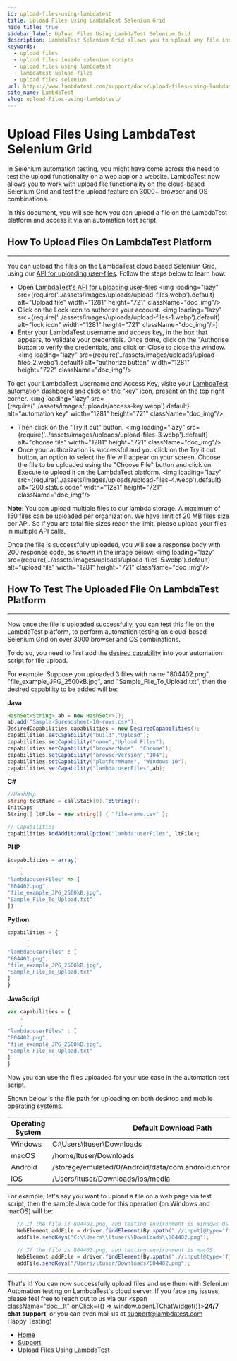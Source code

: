 ```yaml
---
id: upload-files-using-lambdatest
title: Upload Files Using LambdaTest Selenium Grid
hide_title: true
sidebar_label: Upload Files Using LambdaTest Selenium Grid
description: LambdaTest Selenium Grid allows you to upload any file inside your Selenium test scripts, to ensure cross-browser compatibility on over 3000+ browsers and OS. 
keywords:
  - upload files
  - upload files inside selenium scripts
  - upload files using lambdatest
  - lambdatest upload files
  - upload files selenium
url: https://www.lambdatest.com/support/docs/upload-files-using-lambdatest/
site_name: LambdaTest
slug: upload-files-using-lambdatest/
---
```


<script type="application/ld+json"
      dangerouslySetInnerHTML={{ __html: JSON.stringify({
       "@context": "https://schema.org",
        "@type": "BreadcrumbList",
        "itemListElement": [{
          "@type": "ListItem",
          "position": 1,
          "name": "LambdaTest",
          "item": "https://www.lambdatest.com"
        },{
          "@type": "ListItem",
          "position": 2,
          "name": "Support",
          "item": "https://www.lambdatest.com/support/docs/"
        },{
          "@type": "ListItem",
          "position": 3,
          "name": "Upload Files Using LambdaTest",
          "item": "https://www.lambdatest.com/support/docs/upload-files-using-lambdatest/"
        }]
      })
    }}
></script>

# Upload Files Using LambdaTest Selenium Grid

In Selenium automation testing, you might have come across the need to test the upload functionality on a web app or a website. LambdaTest now allows you to work with upload file functionality on the cloud-based Selenium Grid and test the upload feature on 3000+ browser and OS combinations.

In this document, you will see how you can upload a file on the LambdaTest platform and access it via an automation test script.

## How To Upload Files On LambdaTest Platform

* * *

You can upload the files on the LambdaTest cloud based Selenium Grid, using our [API for uploading user-files](/api-doc/). Follow the steps below to learn how:

*   Open [LambdaTest's API for uploading user-files](/api-doc/) <img loading="lazy" src={require('../assets/images/uploads/upload-files.webp').default} alt="Upload file" width="1281" height="721" className="doc_img"/>
*   Click on the Lock icon to authorize your account. <img loading="lazy" src={require('../assets/images/uploads/upload-files-1.webp').default} alt="lock icon" width="1281" height="721" className="doc_img"/>]
*   Enter your LambdaTest username and access key, in the box that appears, to validate your credentials. Once done, click on the "Authorise button to verify the credentials, and click on Close to close the window. <img loading="lazy" src={require('../assets/images/uploads/upload-files-2.webp').default} alt="authorize button" width="1281" height="722" className="doc_img"/>

>
To get your LambdaTest Username and Access Key, visite your [LambdaTest automation dashboard](https://automation.lambdatest.com/) and click on the “key” icon, present on the top right corner.
<img loading="lazy" src={require('../assets/images/uploads/access-key.webp').default} alt="automation key" width="1281" height="721" className="doc_img"/>

*   Then click on the "Try it out" button. <img loading="lazy" src={require('../assets/images/uploads/upload-files-3.webp').default} alt="choose file" width="1281" height="721" className="doc_img"/>
*   Once your authorization is successful and you click on the Try it out button, an option to select the file will appear on your screen. Choose the file to be uploaded using the "Choose File" button and click on Execute to upload it on the LambdaTest platform. <img loading="lazy" src={require('../assets/images/uploads/upload-files-4.webp').default} alt="200 status code" width="1281" height="721" className="doc_img"/>
   
>
**Note**: You can upload multiple files to our lambda storage. A maximum of 150 files can be uploaded per organization. We have limit of 20 MB files size per API. So if you are total file sizes reach the limit, please upload your files in multiple API calls.

Once the file is successfully uploaded, you will see a response body with 200 response code, as shown in the image below: <img loading="lazy" src={require('../assets/images/uploads/upload-files-5.webp').default} alt="upload file" width="1281" height="721" className="doc_img"/>

## How To Test The Uploaded File On LambdaTest Platform

* * *

Now once the file is uploaded successfully, you can test this file on the LambdaTest platform, to perform automation testing on cloud-based Selenium Grid on over 3000 browser and OS combinations.

To do so, you need to first add the [desired capability](https://www.lambdatest.com/capabilities-generator/) into your automation script for file upload.

For example: Suppose you uploaded 3 files with name "804402.png", "file_example_JPG_2500kB.jpg", and "Sample_File_To_Upload.txt", then the desired capability to be added will be:

**Java**

```java
HashSet<String> ab = new HashSet<>();
ab.add("Sample-Spreadsheet-10-rows.csv");
DesiredCapabilities capabilities = new DesiredCapabilities();
capabilities.setCapability("build","Upload");
capabilities.setCapability("name","Upload Files");
capabilities.setCapability("browserName", "Chrome");
capabilities.setCapability("browserVersion","104");
capabilities.setCapability("platformName", "Windows 10");
capabilities.setCapability("lambda:userFiles",ab);
```

**C#**

```csharp
//HashMap
string testName = callStack[0].ToString();
InitCaps
String[] ltFile = new string[] { "file-name.csv" };

// Capabilities
capabilities.AddAdditionalOption("lambda:userFiles", ltFile);
```

**PHP**

```javascript
$capabilities = array(
    .
    .
"lambda:userFiles" => [
"804402.png",
"file_example_JPG_2500kB.jpg",
"Sample_File_To_Upload.txt"
])
```

**Python**

```py
capabilities = {
      .
      .
"lambda:userFiles" : [
"804402.png",
"file_example_JPG_2500kB.jpg",
"Sample_File_To_Upload.txt"
]
}
```

**JavaScript**

```js
var capabilities = {
    .
    .
"lambda:userFiles" : [
"804402.png",
"file_example_JPG_2500kB.jpg",
"Sample_File_To_Upload.txt"
]
}
```

Now you can use the files uploaded for your use case in the automation test script. 

Shown below is the file path for uploading on both desktop and mobile operating systems.

|Operating System  | Default Download Path |
|------------- | --------------------------|
| Windows  | C:\Users\ltuser\Downloads |
| macOS | /home/ltuser/Downloads |
| Android | /storage/emulated/0/Android/data/com.android.chrome/files/Download/ |
| iOS  |/Users/ltuser/Downloads/ios/media |

For example, let's say you want to upload a file on a web page via test script, then the sample Java code for this operation (on Windows and macOS) will be:

```java
   // If the file is 804402.png, and testing environment is Windows OS
   WebElement addFile = driver.findElement(By.xpath(".//input[@type='file']"));
   addFile.sendKeys("C:\\Users\\ltuser\\Downloads\\804402.png");

   // If the file is 804402.png, and testing environment is macOS
   WebElement addFile = driver.findElement(By.xpath(".//input[@type='file']"));
   addFile.sendKeys("/Users/ltuser/Downloads/804402.png");
```

* * *
>
That's it! You can now successfully upload files and use them with Selenium Automation testing on LambdaTest's cloud server. If you face any issues, please feel free to reach out to us via our <span className="doc__lt" onClick={() => window.openLTChatWidget()}>**24/7 chat support**</span>, or you can even mail us at [support@lambdatest.com](mailto:support@lambdatest.com) <br />Happy Testing!

<nav aria-label="breadcrumbs">
  <ul className="breadcrumbs">
    <li className="breadcrumbs__item">
      <a className="breadcrumbs__link" href="https://www.lambdatest.com">
        Home
      </a>
    </li>
    <li className="breadcrumbs__item">
      <a className="breadcrumbs__link" target="_self" href="https://www.lambdatest.com/support/docs/">
        Support
      </a>
    </li>
    <li className="breadcrumbs__item breadcrumbs__item--active">
      <span className="breadcrumbs__link">
        Upload Files Using LambdaTest
      </span>
    </li>
  </ul>
</nav>
